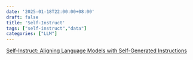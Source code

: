 ```yaml
---
date: '2025-01-18T22:00:00+08:00'
draft: false
title: 'Self-Instruct'
tags: ["self-instruct","data"]
categories: ["LLM"]
---
```


[Self-Instruct: Aligning Language Models with Self-Generated Instructions](https://xves6ft58q.feishu.cn/docx/ZuxudO0oQoDkoCxkvYYcKvd3nBh?from=from_copylink)
